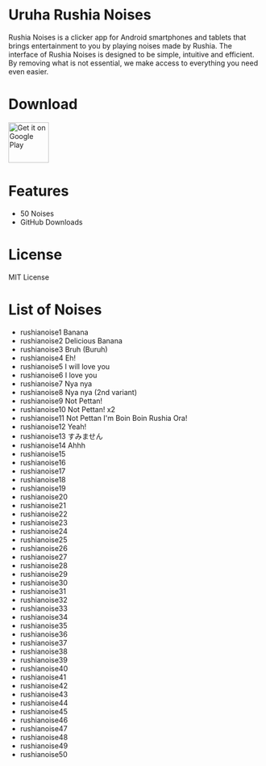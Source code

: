 # Uruha Rushia Noises
Rushia Noises is a clicker app for Android smartphones and tablets that brings entertainment to you by playing noises made by Rushia.
The interface of Rushia Noises is designed to be simple, intuitive and efficient. By removing what is not essential, we make access to everything you need even easier.

# Download
[<img src="https://play.google.com/intl/en_us/badges/images/generic/en_badge_web_generic.png"
alt="Get it on Google Play"
height="80">](https://play.google.com/store/apps/details?id=com.yuzumin.rushianoises)

# Features
* 50 Noises
* GitHub Downloads

# License
MIT License

# List of Noises
* rushianoise1 Banana
* rushianoise2 Delicious Banana
* rushianoise3 Bruh (Buruh)
* rushianoise4 Eh!
* rushianoise5 I will love you
* rushianoise6 I love you
* rushianoise7 Nya nya
* rushianoise8 Nya nya (2nd variant)
* rushianoise9 Not Pettan!
* rushianoise10 Not Pettan! x2
* rushianoise11 Not Pettan I'm Boin Boin Rushia Ora!
* rushianoise12 Yeah!
* rushianoise13 すみません
* rushianoise14 Ahhh
* rushianoise15
* rushianoise16
* rushianoise17
* rushianoise18
* rushianoise19
* rushianoise20
* rushianoise21
* rushianoise22
* rushianoise23
* rushianoise24
* rushianoise25
* rushianoise26
* rushianoise27
* rushianoise28
* rushianoise29
* rushianoise30
* rushianoise31
* rushianoise32
* rushianoise33
* rushianoise34
* rushianoise35
* rushianoise36
* rushianoise37
* rushianoise38
* rushianoise39
* rushianoise40
* rushianoise41
* rushianoise42
* rushianoise43
* rushianoise44
* rushianoise45
* rushianoise46
* rushianoise47
* rushianoise48
* rushianoise49
* rushianoise50
